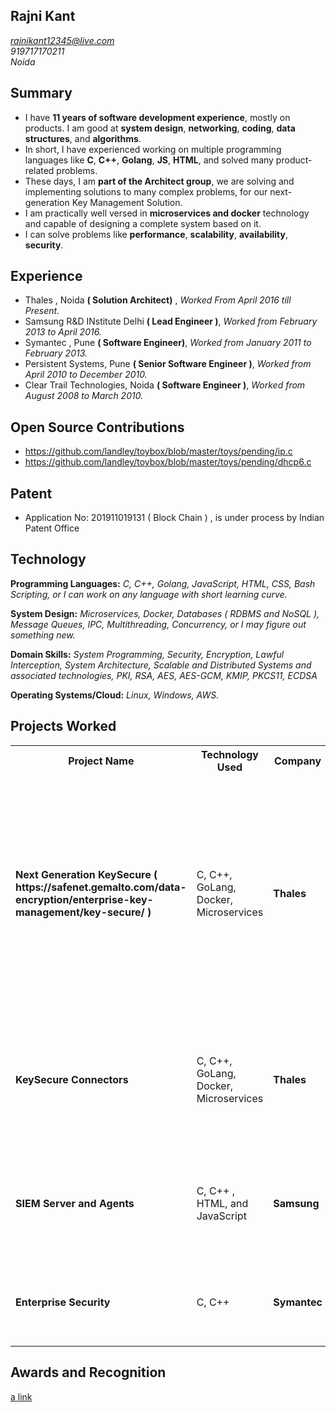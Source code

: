 ## Rajni Kant 
*rajnikant12345@live.com*<br/>*919717170211*<br/>*Noida*

## Summary
* I have **11 years of software development experience**, mostly on products. I am good at **system design**, **networking**, **coding**, **data structures**, and **algorithms**. 
* In short, I have experienced working on multiple programming languages like **C**, **C++**, **Golang**, **JS**, **HTML**, and solved many product-related problems. 
* These days, I am **part of the Architect group**, we are solving and implementing solutions to many complex problems, for our next-generation Key Management Solution.
* I am practically well versed in **microservices and docker** technology and capable of designing a complete system based on it.
* I can solve problems like **performance**, **scalability**, **availability**, **security**. 

## Experience
* Thales , Noida **( Solution Architect)** , *Worked From April 2016 till Present.*
* Samsung R&D INstitute Delhi **( Lead Engineer )**, *Worked from February 2013 to April 2016.*
* Symantec , Pune **( Software Engineer)**, *Worked from January 2011 to February 2013.*
* Persistent Systems, Pune **( Senior Software Engineer )**, *Worked from April 2010 to December 2010.*
* Clear Trail Technologies, Noida **( Software Engineer )**, *Worked from August 2008 to March 2010.*

## Open Source Contributions
* https://github.com/landley/toybox/blob/master/toys/pending/ip.c
* https://github.com/landley/toybox/blob/master/toys/pending/dhcp6.c

## Patent
* Application No: 201911019131 ( Block Chain ) , is under process by Indian Patent Office

## Technology
**Programming Languages:** *C, C++, Golang, JavaScript, HTML, CSS, Bash Scripting, or I can work on any language with short learning curve.*

**System Design:** *Microservices, Docker, Databases ( RDBMS and NoSQL ), Message Queues, IPC, Multithreading, Concurrency, or I may figure out something new.*

**Domain Skills:** *System Programming, Security, Encryption, Lawful Interception, System Architecture, Scalable and Distributed Systems and associated technologies, PKI, RSA, AES, AES-GCM, KMIP, PKCS11, ECDSA*


**Operating Systems/Cloud:** *Linux, Windows, AWS.*

## Projects Worked
<table>
  <tr>
    <th>Project Name</th>
    <th>Technology Used</th>
    <th>Company</th>
    <th>Components Worked</th>
  </tr>
  <tr>
    <td width="20%" ><b>Next Generation KeySecure ( https://safenet.gemalto.com/data-encryption/enterprise-key-management/key-secure/ )</b> </td>
    <td>C, C++, GoLang, Docker, Microservices </td>
    <td><b>Thales</b></td>
    <td width="60%" ><ul><li>Networked Attached Encryption</li><li>KMIP</li><li>Core Key Management</li><li>Multiple Interfaces</li>      <li>REST</li> <li>API Gateway</li> <li>Reverse Proxy</li><li>Logging</li><li>Client Registration and Auto registration</li></ul> </td>
  </tr>
  <tr>
    <td width="20%" ><b>KeySecure Connectors</b> </td>
    <td>C, C++, GoLang, Docker, Microservices </td>
    <td><b>Thales</b></td>
    <td width="60%" ><ul><li>Protect Database</li><li>Microsoft CSP</li><li>Microsoft CNG</li><li>LUKS Encryption</li><li>PKCS11</li></ul> </td>
  </tr>
  <tr>
    <td width="20%" ><b>SIEM Server and Agents</b> </td>
    <td>C, C++ , HTML, and JavaScript</td>
    <td><b>Samsung</b></td>
    <td width="60%" ><ul><li>Server</li><li>Network Interceptor</li><li>Event Processor</li><li>Data Display</li><li>PKCS11</li></ul> </td>
  </tr>
  <tr>
    <td width="20%" ><b>Enterprise Security</b></td>
    <td>C, C++ </td>
    <td><b>Symantec</b></td>
    <td width="60%" ><ul><li>Content Scanning API</li><li>Onboard Antivirus</li></ul> </td>
</table>

## Awards and Recognition
[a link](https://github.com/user/repo/blob/branch/other_file.md)








